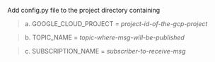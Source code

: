 Add config.py file to the project directory containing

> a. GOOGLE_CLOUD_PROJECT = *project-id-of-the-gcp-project*
        
> b. TOPIC_NAME = *topic-where-msg-will-be-published*
        
> c. SUBSCRIPTION_NAME = *subscriber-to-receive-msg*
